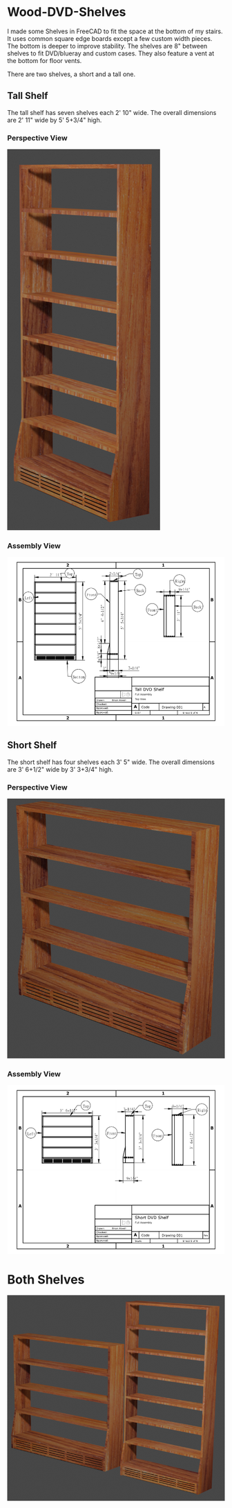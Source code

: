 # Wood-DVD-Shelves
I made some Shelves in FreeCAD to fit the space at the bottom of my stairs. It uses common square edge boards except a few custom width pieces. The bottom is deeper to improve stability. The shelves are 8" between shelves to fit DVD/blueray and custom cases. They also feature a vent at the bottom for floor vents.

There are two shelves, a short and a tall one.

## Tall Shelf
The tall shelf has seven shelves each 2' 10" wide. The overall dimensions are 2' 11" wide by 5' 5+3/4" high.

### Perspective View
[![Tall DVD Shelf Perpective view](https://raw.githubusercontent.com/BrianAtwell/Wood-DVD-Shelves/main/TallShelf/TallShelfRenderPerspective_sm.png)](https://raw.githubusercontent.com/BrianAtwell/Wood-DVD-Shelves/main/TallShelf/TallShelfRenderPerspective.png)

### Assembly View
![Tall DVD Shelf Assembly](https://raw.githubusercontent.com/BrianAtwell/Wood-DVD-Shelves/main/TallShelf/TallDVDShelfAssembly.png)

## Short Shelf
The short shelf has four shelves each 3' 5" wide. The overall dimensions are 3' 6+1/2" wide by 3' 3+3/4" high.

### Perspective View
[![Short DVD Shelf Perpective view](https://raw.githubusercontent.com/BrianAtwell/Wood-DVD-Shelves/main/ShortShelf/ShortShelfRenderPerspective_sm.png)](https://raw.githubusercontent.com/BrianAtwell/Wood-DVD-Shelves/main/ShortShelf/ShortShelfRenderPerspective.png)

### Assembly View
![Short DVD Shelf Assembly](https://raw.githubusercontent.com/BrianAtwell/Wood-DVD-Shelves/main/ShortShelf/ShortDVDShelfAssembly.png)


# Both Shelves
![Both Shelves Assembly](https://raw.githubusercontent.com/BrianAtwell/Wood-DVD-Shelves/main/RenderBoth_sm.png)
